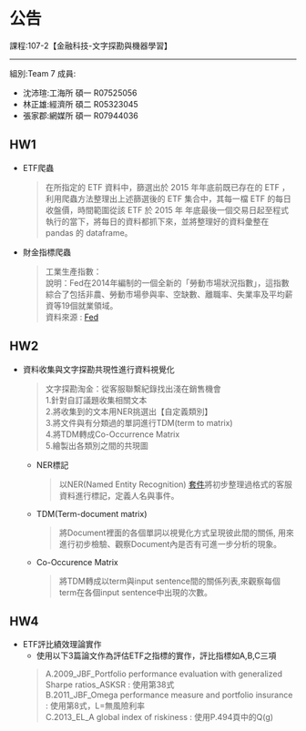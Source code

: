 # 公告

課程:107-2【金融科技-文字探勘與機器學習】  
****
組別:Team 7
成員:
* 沈沛瑄:工海所 碩一 R07525056  
* 林正雄:經濟所 碩二 R05323045  
* 張家郡:網媒所 碩一 R07944036

## HW1

-  ETF爬蟲

    >在所指定的 ETF 資料中，篩選出於 2015 年年底前既已存在的 ETF ，利用爬蟲方法整理出上述篩選後的 ETF 集合中，其每一檔 ETF 的每日收盤價，時間範圍從該 ETF 於 2015 年 年底最後一個交易日起至程式執行的當下，將每日的資料都抓下來，並將整理好的資料彙整在 pandas 的 dataframe。

- 財金指標爬蟲

    >工業生產指數：  
    說明：Fed在2014年編制的一個全新的「勞動市場狀況指數」，這指數綜合了包括非農、勞動市場參與率、空缺數、離職率、失業率及平均薪資等19個就業領域。  
    資料來源 : [Fed](https://www.federalreserve.gov/releases/g17/Current/default.htm ) 

## HW2

-  資料收集與文字探勘共現性進行資料視覺化
    >文字探勘淘金：從客服聯繫紀錄找出淺在銷售機會  
    1.針對自訂議題收集相關文本  
    2.將收集到的文本用NER挑選出【自定義類別】  
    3.將文件與有分類過的單詞進行TDM(term to matrix)  
    4.將TDM轉成Co-Occurrence Matrix  
    5.繪製出各類別之間的共現圖

    - NER標記
        >以NER(Named Entity Recognition) [套件](https://github.com/Determined22/zh-NER-TF)將初步整理過格式的客服資料進行標記，定義人名與事件。

    - TDM(Term-document matrix)
        >將Document裡面的各個單詞以視覺化方式呈現彼此間的關係, 用來進行初步檢驗、觀察Document內是否有可進一步分析的現象。

    - Co-Occurence Matrix
        >將TDM轉成以term與input sentence間的關係列表,來觀察每個term在各個input sentence中出現的次數。 

## HW4

- ETF評比績效理論實作  
    - 使用以下3篇論文作為評估ETF之指標的實作，評比指標如A,B,C三項  
    >A.2009_JBF_Portfolio performance evaluation with generalized Sharpe ratios_ASKSR : 使用第38式  
    >B.2011_JBF_Omega performance measure and portfolio insurance : 使用第8式，L=無風險利率  
    >C.2013_EL_A global index of riskiness : 使用P.494頁中的Q(g)  

